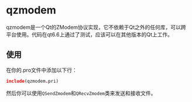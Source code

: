 # qzmodem

qzmodem是一个Qt的ZModem协议实现，它不依赖于Qt之外的任何库，可以跨平台使用。代码在qt6.6上通过了测试，应该可以在其他版本的Qt上工作。

## 使用

在你的.pro文件中添加以下行：

```pro
include(qzmodem.pri)
```

然后你可以使用`QSendZmodem`和`QRecvZmodem`类来发送和接收文件。
